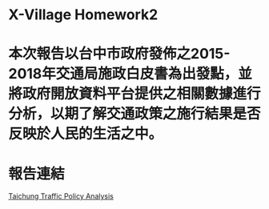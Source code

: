 X-Village Homework2
===

# 本次報告以台中市政府發佈之2015-2018年交通局施政白皮書為出發點，並將政府開放資料平台提供之相關數據進行分析，以期了解交通政策之施行結果是否反映於人民的生活之中。

# 報告連結
[Taichung Traffic Policy Analysis](http://nbviewer.jupyter.org/github/dean501088/X-Village-Python-Programming---HW2/blob/master/Taichung%20Traffic%20Policy%20Analysis.ipynb)